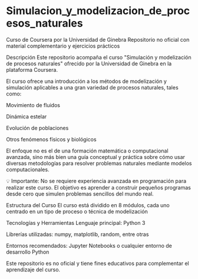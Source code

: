 # Simulacion_y_modelizacion_de_procesos_naturales

Curso de Coursera por la Universidad de Ginebra
Repositorio no oficial con material complementario y ejercicios prácticos

Descripción
Este repositorio acompaña el curso "Simulación y modelización de procesos naturales" ofrecido por la Universidad de Ginebra en la plataforma Coursera.

El curso ofrece una introducción a los métodos de modelización y simulación aplicables a una gran variedad de procesos naturales, tales como:

Movimiento de fluidos

Dinámica estelar

Evolución de poblaciones

Otros fenómenos físicos y biológicos

El enfoque no es el de una formación matemática o computacional avanzada, sino más bien una guía conceptual y práctica sobre cómo usar diversas metodologías para resolver problemas naturales mediante modelos computacionales.

💡 Importante: No se requiere experiencia avanzada en programación para realizar este curso. El objetivo es aprender a construir pequeños programas desde cero que simulen problemas sencillos del mundo real.

Estructura del Curso
El curso está dividido en 8 módulos, cada uno centrado en un tipo de proceso o técnica de modelización

Tecnologías y Herramientas
Lenguaje principal: Python 3

Librerías utilizadas: numpy, matplotlib, random, entre otras

Entornos recomendados: Jupyter Notebooks o cualquier entorno de desarrollo Python

Este repositorio es no oficial y tiene fines educativos para complementar el aprendizaje del curso.
